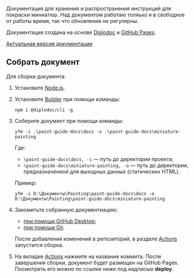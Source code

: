 Документация для хранения и распространения инструкций для покраски миниатюр. Над документом работаю толяько я в свободное от работы время, так что обновления не регулярны.

Документация создана на основе [Diplodoc](https://diplodoc.com/ru) и [GitHub Pages](https://pages.github.com/).

[Актуальная версия документации](https://lazyplatypua.github.io/miniature-painting/index.html)

## Собрать документ

Для сборки документа:

1. Установите [Node.js](https://nodejs.org/en/download/prebuilt-installer).
2. Установите [Builder](https://diplodoc.com/docs/ru/tools/docs/) при помощи команды:

    ```
    npm i @diplodoc/cli -g
    ```

3. Соберите документ при помощи команды:
    ```
    yfm -i .\paint-guide-docs\docs -o .\paint-guide-docs\miniature-painting
    ```

    Где:
    * `\paint-guide-docs\docs, -i` — путь до директории проекта;
    * `\paint-guide-docs\miniature-painting, -o` — путь до директории, предназначенной для выходных данных (статических HTML).

    Пример:

    ```
    yfm -i D:\Документы\Painting\paint-guide-docs\docs -o D:\Документы\Painting\paint-guide-docs\miniature-painting
    ```

4. Закомитьте собранную документиацию:
   
   * [при помощи GitHub Desktop](https://docs.github.com/en/desktop/making-changes-in-a-branch/committing-and-reviewing-changes-to-your-project-in-github-desktop#write-a-commit-message-and-push-your-changes);
   * [при помощи Git](https://git-scm.com/book/en/v2/Git-Basics-Recording-Changes-to-the-Repository).

   После добавления изменений в репозиторий, в разделе [Actions](https://github.com/LazyPlatypua/LazyPlatypua.github.io/actions) запустится сборка.

5. На вкладке [Actions](https://github.com/LazyPlatypua/LazyPlatypua.github.io/actions) нажмите на название коммита. После завершения сборки, документ будет размещен на GitHub Pages. Посмотреть его можно по ссылке ниже под надписью **deploy**.